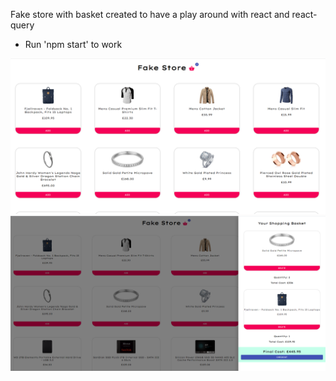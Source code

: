 Fake store with basket created to have a play around with react and react-query

-   Run 'npm start' to work

![Fake-store](./assets/basket.PNG "Fake-store")
![Basket](./assets/basket-open.PNG "Basket")
